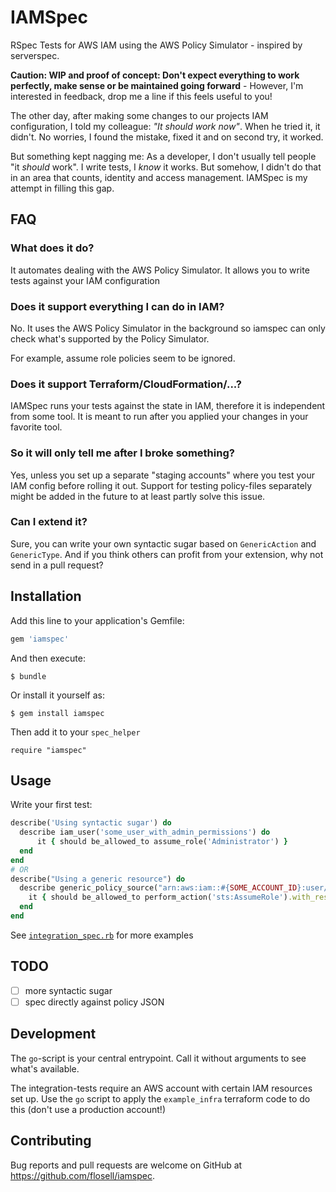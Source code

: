 # IAMSpec

RSpec Tests for AWS IAM using the AWS Policy Simulator - inspired by serverspec.

**Caution: WIP and proof of concept: Don't expect everything to work perfectly, make sense or be maintained going forward** - However, I'm interested in feedback, drop me a line if this feels useful to you!

The other day, after making some changes to our projects IAM configuration, I told my colleague: _"It should work now"_. When he tried it, it didn't. No worries, I found the mistake, fixed it and on second try, it worked. 

But something kept nagging me: As a developer, I don't usually tell people "it _should_ work". I write tests, I _know_ it works. But somehow, I didn't do that in an area that counts, identity and access management. IAMSpec is my attempt in filling this gap.
 
## FAQ

### What does it do? 

It automates dealing with the AWS Policy Simulator. It allows you to write tests against your IAM configuration

### Does it support everything I can do in IAM? 

No. It uses the AWS Policy Simulator in the background so iamspec can only check what's supported by the Policy Simulator.

For example, assume role policies seem to be ignored. 

### Does it support Terraform/CloudFormation/...?
 
IAMSpec runs your tests against the state in IAM, therefore it is independent from some tool. It is meant to run after you applied your changes in your favorite tool. 

### So it will only tell me after I broke something? 

Yes, unless you set up a separate "staging accounts" where you test your IAM config before rolling it out. Support for testing policy-files separately might be added in the future to at least partly solve this issue. 

### Can I extend it? 

Sure, you can write your own syntactic sugar based on `GenericAction` and `GenericType`. And if you think others can profit from your extension, why not send in a pull request?

## Installation

Add this line to your application's Gemfile:

```ruby
gem 'iamspec'
```

And then execute:

    $ bundle

Or install it yourself as:

    $ gem install iamspec

Then add it to your `spec_helper`

    require "iamspec"

## Usage

Write your first test: 

```ruby
describe('Using syntactic sugar') do
  describe iam_user('some_user_with_admin_permissions') do
      it { should be_allowed_to assume_role('Administrator') }
  end
end
# OR 
describe("Using a generic resource") do
  describe generic_policy_source("arn:aws:iam::#{SOME_ACCOUNT_ID}:user/some_user_with_admin_permissions") do
    it { should be_allowed_to perform_action('sts:AssumeRole').with_resource("arn:aws:iam::#{SOME_ACCOUNT_ID}:role/Administrator") }
  end
end
```

See [`integration_spec.rb`](spec/integration_spec.rb) for more examples

## TODO

* [ ] more syntactic sugar
* [ ] spec directly against policy JSON

## Development

The `go`-script is your central entrypoint. Call it without arguments to see what's available.

The integration-tests require an AWS account with certain IAM resources set up. Use the `go` script to apply the `example_infra` terraform code to do this (don't use a production account!)

## Contributing

Bug reports and pull requests are welcome on GitHub at https://github.com/flosell/iamspec.

